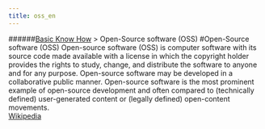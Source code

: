 ```yaml
---
title: oss_en
---
```

######[Basic Know How](/restreamer/wiki/basic_know_how.html) > Open-Source software (OSS)
#Open-Source software (OSS)
Open-source software (OSS) is computer software with its source code made available with a license in which the copyright holder provides the rights to study, change, and distribute the software to anyone and for any purpose. Open-source software may be developed in a collaborative public manner. Open-source software is the most prominent example of open-source development and often compared to (technically defined) user-generated content or (legally defined) open-content movements.  
<a href="https://en.wikipedia.org/wiki/Open-source_software" target="_blank">Wikipedia</a>